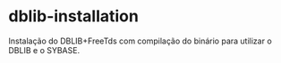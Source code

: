 # dblib-installation
Instalação do DBLIB+FreeTds com compilação do binário para utilizar o DBLIB e o SYBASE.
